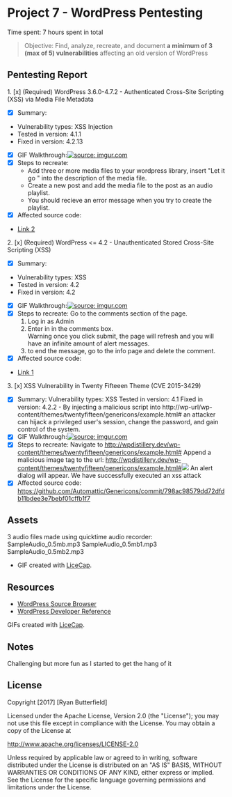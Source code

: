 # Project 7 - WordPress Pentesting

Time spent: 7 hours spent in total

> Objective: Find, analyze, recreate, and document **a minimum of 3 (max of 5) vulnerabilities** affecting an old version of WordPress

## Pentesting Report

1\. [x]  (Required) WordPress 3.6.0-4.7.2 - Authenticated Cross-Site Scripting (XSS) via Media File Metadata
- [x] Summary: 
- Vulnerability types: XSS Injection
- Tested in version: 4.1.1
- Fixed in version: 4.2.13
- [x] GIF Walkthrough:<a href="https://imgur.com/XAQ1OTz"><img src="https://i.imgur.com/XAQ1OTz.gif" title="source: imgur.com" /></a>
- [x] Steps to recreate: 
    - Add three or more media files to your wordpress library, insert "Let it go <noscript/><script>alert(document.cookie);</script>" into the description of the media file.
    - Create a new post and add the media file to the post as an audio playlist.
    - You should recieve an error message when you try to create the playlist.
- [x] Affected source code:
- [Link 2](https://github.com/WordPress/WordPress/commit/28f838ca3ee205b6f39cd2bf23eb4e5f52796bd7)


2\. [x]  (Required) WordPress <= 4.2 - Unauthenticated Stored Cross-Site Scripting (XSS)
- [x] Summary: 
- Vulnerability types: XSS
- Tested in version: 4.2
- Fixed in version: 4.2
- [x] GIF Walkthrough:<a href="https://imgur.com/Ba2rmj2"><img src="https://i.imgur.com/Ba2rmj2.gif" title="source: imgur.com" /></a>
- [x] Steps to recreate: Go to the comments section of the page. 
	 1) Log in as Admin
	 2) Enter in <script>while(1){alert(document.cookie);}</script> in the comments box.  
	  			Warning once you click submit, the page will refresh and you will have an infinite amount 
	 			of alert messages.
	3) to end the message, go to the info page and delete the comment.
- [x] Affected source code:
- [Link 1](https://compsecurityconcepts.wordpress.com/tag/cross-site-scripting/)

3\. [x] XSS Vulnerability in Twenty Fifteeen Theme (CVE 2015-3429)
- [x]  Summary:
			Vulnerability types: XSS
			Tested in version: 4.1
			Fixed in version: 4.2.2
			- By injecting a malicious script into 
			http://wp-url/wp-content/themes/twentyfifteen/genericons/example.html# an 
			attacker can hijack a privileged user's session, change the password, 
			and gain control of the system.
- [x] GIF Walkthrough:<a href="https://imgur.com/zIcJny1"><img src="https://i.imgur.com/zIcJny1.gif" title="source: imgur.com" /></a>
- [x] Steps to recreate:
			Navigate to http://wpdistillery.dev/wp-content/themes/twentyfifteen/genericons/example.html#
			Append a malicious image tag to the url: http://wpdistillery.dev/wp-content/themes/twentyfifteen/genericons/example.html#<img src=1 onerror=alert(1)>
			An alert dialog will appear. We have successfully executed an xss attack
- [x]  Affected source code:
			https://github.com/Automattic/Genericons/commit/798ac98579dd72dfdb11bdee3e7bebf01cffb1f7

## Assets
3 audio files made using quicktime audio recorder:
	SampleAudio_0.5mb.mp3
	SampleAudio_0.5mb1.mp3
	SampleAudio_0.5mb2.mp3
- GIF created with [LiceCap](http://www.cockos.com/licecap/).

## Resources

- [WordPress Source Browser](https://core.trac.wordpress.org/browser/)
- [WordPress Developer Reference](https://developer.wordpress.org/reference/)

GIFs created with [LiceCap](http://www.cockos.com/licecap/).

## Notes
Challenging but more fun as I started to get the hang of it

## License

Copyright [2017] [Ryan Butterfield]

Licensed under the Apache License, Version 2.0 (the "License");
you may not use this file except in compliance with the License.
You may obtain a copy of the License at

http://www.apache.org/licenses/LICENSE-2.0

Unless required by applicable law or agreed to in writing, software
distributed under the License is distributed on an "AS IS" BASIS,
WITHOUT WARRANTIES OR CONDITIONS OF ANY KIND, either express or implied.
See the License for the specific language governing permissions and
limitations under the License.
